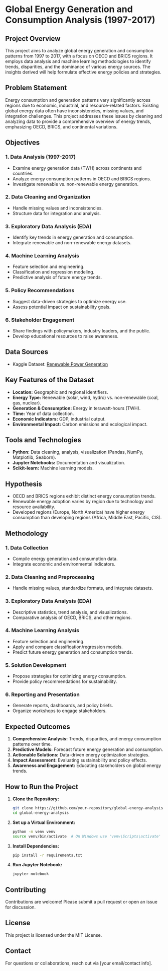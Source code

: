 # Global Energy Generation and Consumption Analysis (1997-2017)

## Project Overview
This project aims to analyze global energy generation and consumption patterns from 1997 to 2017, with a focus on OECD and BRICS regions. It employs data analysis and machine learning methodologies to identify trends, disparities, and the dominance of various energy sources. The insights derived will help formulate effective energy policies and strategies.

## Problem Statement
Energy consumption and generation patterns vary significantly across regions due to economic, industrial, and resource-related factors. Existing global energy data often have inconsistencies, missing values, and integration challenges. This project addresses these issues by cleaning and analyzing data to provide a comprehensive overview of energy trends, emphasizing OECD, BRICS, and continental variations.

## Objectives
### 1. Data Analysis (1997-2017)
- Examine energy generation data (TWH) across continents and countries.
- Analyze energy consumption patterns in OECD and BRICS regions.
- Investigate renewable vs. non-renewable energy generation.

### 2. Data Cleaning and Organization
- Handle missing values and inconsistencies.
- Structure data for integration and analysis.

### 3. Exploratory Data Analysis (EDA)
- Identify key trends in energy generation and consumption.
- Integrate renewable and non-renewable energy datasets.

### 4. Machine Learning Analysis
- Feature selection and engineering.
- Classification and regression modeling.
- Predictive analysis of future energy trends.

### 5. Policy Recommendations
- Suggest data-driven strategies to optimize energy use.
- Assess potential impact on sustainability goals.

### 6. Stakeholder Engagement
- Share findings with policymakers, industry leaders, and the public.
- Develop educational resources to raise awareness.

## Data Sources
- Kaggle Dataset: [Renewable Power Generation](https://www.kaggle.com/datasets/jamesvandenberg/renewable-power-generation/)

## Key Features of the Dataset
- **Location:** Geographic and regional identifiers.
- **Energy Type:** Renewable (solar, wind, hydro) vs. non-renewable (coal, gas, nuclear).
- **Generation & Consumption:** Energy in terawatt-hours (TWH).
- **Time:** Year of data collection.
- **Economic Indicators:** GDP, industrial output.
- **Environmental Impact:** Carbon emissions and ecological impact.

## Tools and Technologies
- **Python:** Data cleaning, analysis, visualization (Pandas, NumPy, Matplotlib, Seaborn).
- **Jupyter Notebooks:** Documentation and visualization.
- **Scikit-learn:** Machine learning models.

## Hypothesis
- OECD and BRICS regions exhibit distinct energy consumption trends.
- Renewable energy adoption varies by region due to technology and resource availability.
- Developed regions (Europe, North America) have higher energy consumption than developing regions (Africa, Middle East, Pacific, CIS).

## Methodology
### 1. Data Collection
- Compile energy generation and consumption data.
- Integrate economic and environmental indicators.

### 2. Data Cleaning and Preprocessing
- Handle missing values, standardize formats, and integrate datasets.

### 3. Exploratory Data Analysis (EDA)
- Descriptive statistics, trend analysis, and visualizations.
- Comparative analysis of OECD, BRICS, and other regions.

### 4. Machine Learning Analysis
- Feature selection and engineering.
- Apply and compare classification/regression models.
- Predict future energy generation and consumption trends.

### 5. Solution Development
- Propose strategies for optimizing energy consumption.
- Provide policy recommendations for sustainability.

### 6. Reporting and Presentation
- Generate reports, dashboards, and policy briefs.
- Organize workshops to engage stakeholders.

## Expected Outcomes
1. **Comprehensive Analysis:** Trends, disparities, and energy consumption patterns over time.
2. **Predictive Models:** Forecast future energy generation and consumption.
3. **Actionable Solutions:** Data-driven energy optimization strategies.
4. **Impact Assessment:** Evaluating sustainability and policy effects.
5. **Awareness and Engagement:** Educating stakeholders on global energy trends.

## How to Run the Project
1. **Clone the Repository:**
   ```bash
   git clone https://github.com/your-repository/global-energy-analysis.git
   cd global-energy-analysis
   ```
2. **Set up a Virtual Environment:**
   ```bash
   python -m venv venv
   source venv/bin/activate  # On Windows use 'venv\Scripts\activate'
   ```
3. **Install Dependencies:**
   ```bash
   pip install -r requirements.txt
   ```
4. **Run Jupyter Notebook:**
   ```bash
   jupyter notebook
   ```

## Contributing
Contributions are welcome! Please submit a pull request or open an issue for discussion.

## License
This project is licensed under the MIT License.

## Contact
For questions or collaborations, reach out via [your email/contact info].
